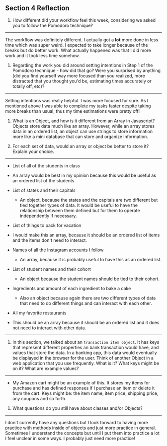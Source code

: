 ## Section 4 Reflection

1. How different did your workflow feel this week, considering we asked you to follow the Pomodoro technique?
---
The workflow was definitely different. I actually got a **lot** more done in less time which was super weird. I expected
to take longer because of the breaks but do better work. What actually happened was that I did more work and it took less time
somehow.

1. Regarding the work you did around setting intentions in Step 1 of the Pomodoro technique - how did that go? Were you surprised by anything (did you find yourself way more focused than you realized, more distracted that you thought you'd be, estimating times accurately or totally off, etc)?
---
Setting intentions was really helpful. I was more focused for sure. As I mentioned above I was able to complete my tasks faster
despite taking more breaks than usual; thus my time estimations were pretty off!

1. What is an Object, and how is it different from an Array in Javascript?
  Objects store data much like an array. However, while an array stores data in an ordered list, an object can use strings to store information more like a mini database that can store and organize information.


1. For each set of data, would an array or object be better to store it? Explain your choice.
---
  * List of all of the students in class
  - An array would be best in my opinion because this would be useful as an ordered list of the students.

  * List of states and their capitals
    - An object, because the states and the capitals are two different but tied together types of data. It would be useful to have the relationship between them defined but for them to operate independently if necessary.

  * List of things to pack for vacation
   - I would make this an array, because it should be an ordered list of items and the items don't need to interact.

  * Names of all the Instagram accounts I follow
    - An array, because it is probably useful to have this as an ordered list.

  * List of student names and their cohort
    - An object because the student names should be tied to their cohort.

  * Ingredients and amount of each ingredient to bake a cake
    - Also an object because again there are two different types of data that need to do different things and can interact with each other.

  * All my favorite restaurants
  - This should be an array because it should be an ordered list and it does not need to interact with other data.
---
1. In this section, we talked about an `transaction item object`. It has keys that represent different properties an bank transaction would have, and values that store the data. In a banking app, this data would eventually be displayed in the browser for the user. Think of another Object in a web application that you use frequently. What is it? What keys might be on it? What are example values?
---
  - My Amazon cart might be an example of this. It stores my items for purchase and has defined responses if I purchase an item or delete it from the cart. Keys might be: the item name, item price, shipping price, any coupons and so forth.

1. What questions do you still have about classes and/or Objects?
---
I don't currently have any questions but I look forward to having more practice with methods inside of objects and just more practice in general. Sometimes I understand the concepts but until I put them into practice a lot I feel unclear in some ways. I probably just need more practice! 

